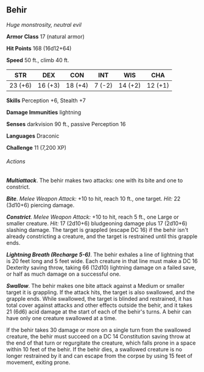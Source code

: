 ## Behir

*Huge monstrosity, neutral evil*

**Armor Class** 17 (natural armor)

**Hit Points** 168 (16d12+64)

**Speed** 50 ft., climb 40 ft.

| STR      | DEX      | CON      | INT      | WIS      | CHA      |
|:--------:|:--------:|:--------:|:--------:|:--------:|:--------:|
| 23 (+6)  | 16 (+3)  | 18 (+4)  | 7 (-2)   | 14 (+2)  | 12 (+1)  |

**Skills** Perception +6, Stealth +7

**Damage Immunities** lightning

**Senses** darkvision 90 ft., passive Perception 16

**Languages** Draconic

**Challenge** 11 (7,200 XP)

###### Actions

***Multiattack***. The behir makes two attacks: one with its bite and one to constrict.

***Bite***. *Melee Weapon Attack:* +10 to hit, reach 10 ft., one target. *Hit:* 22 (3d10+6) piercing damage.

***Constrict***. *Melee Weapon Attack:* +10 to hit, reach 5 ft., one Large or smaller creature. *Hit:* 17 (2d10+6) bludgeoning damage plus 17 (2d10+6) slashing damage. The target is grappled (escape DC 16) if the behir isn't already constricting a creature, and the target is restrained until this grapple ends.

***Lightning Breath (Recharge 5-6)***. The behir exhales a line of lightning that is 20 feet long and 5 feet wide. Each creature in that line must make a DC 16 Dexterity saving throw, taking 66 (12d10) lightning damage on a failed save, or half as much damage on a successful one.

***Swallow***. The behir makes one bite attack against a Medium or smaller target it is grappling. If the attack hits, the target is also swallowed, and the grapple ends. While swallowed, the target is blinded and restrained, it has total cover against attacks and other effects outside the behir, and it takes 21 (6d6) acid damage at the start of each of the behir's turns. A behir can have only one creature swallowed at a time.

If the behir takes 30 damage or more on a single turn from the swallowed creature, the behir must succeed on a DC 14 Constitution saving throw at the end of that turn or regurgitate the creature, which falls prone in a space within 10 feet of the behir. If the behir dies, a swallowed creature is no longer restrained by it and can escape from the corpse by using 15 feet of movement, exiting prone.
